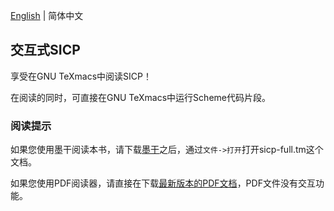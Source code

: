 [English](./README_EN.md) | 简体中文

## 交互式SICP

享受在GNU TeXmacs中阅读SICP！

在阅读的同时，可直接在GNU TeXmacs中运行Scheme代码片段。

### 阅读提示
如果您使用墨干阅读本书，请下载[墨干](https://gitee.com/XmacsLabs/mogan)之后，通过`文件->打开`打开sicp-full.tm这个文档。

如果您使用PDF阅读器，请直接在下载[最新版本的PDF文档](https://gitee.com/XmacsLabs/interactive-sicp/releases/v2)，PDF文件没有交互功能。
